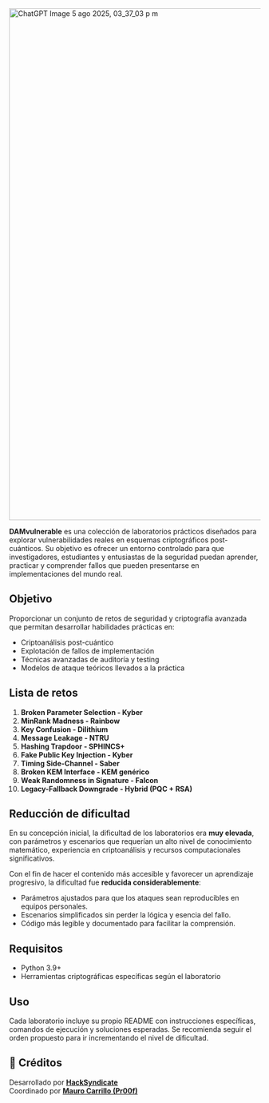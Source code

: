 
<img width="1536" height="1024" alt="ChatGPT Image 5 ago 2025, 03_37_03 p m" src="https://github.com/user-attachments/assets/a8525416-38f8-43c6-9bdb-850db81e845d" />

**DAMvulnerable** es una colección de laboratorios prácticos diseñados para explorar vulnerabilidades reales en esquemas criptográficos post-cuánticos. Su objetivo es ofrecer un entorno controlado para que investigadores, estudiantes y entusiastas de la seguridad puedan aprender, practicar y comprender fallos que pueden presentarse en implementaciones del mundo real.

## Objetivo

Proporcionar un conjunto de retos de seguridad y criptografía avanzada que permitan desarrollar habilidades prácticas en:

- Criptoanálisis post-cuántico
- Explotación de fallos de implementación
- Técnicas avanzadas de auditoría y testing
- Modelos de ataque teóricos llevados a la práctica

## Lista de retos

1. **Broken Parameter Selection - Kyber**  
2. **MinRank Madness - Rainbow**  
3. **Key Confusion - Dilithium**  
4. **Message Leakage - NTRU**  
5. **Hashing Trapdoor - SPHINCS+**  
6. **Fake Public Key Injection - Kyber**  
7. **Timing Side-Channel - Saber**  
8. **Broken KEM Interface - KEM genérico**  
9. **Weak Randomness in Signature - Falcon**  
10. **Legacy-Fallback Downgrade - Hybrid (PQC + RSA)**

## Reducción de dificultad

En su concepción inicial, la dificultad de los laboratorios era **muy elevada**, con parámetros y escenarios que requerían un alto nivel de conocimiento matemático, experiencia en criptoanálisis y recursos computacionales significativos.  

Con el fin de hacer el contenido más accesible y favorecer un aprendizaje progresivo, la dificultad fue **reducida considerablemente**:
- Parámetros ajustados para que los ataques sean reproducibles en equipos personales.
- Escenarios simplificados sin perder la lógica y esencia del fallo.
- Código más legible y documentado para facilitar la comprensión.

## Requisitos

- Python 3.9+  
- Herramientas criptográficas específicas según el laboratorio    

## Uso

Cada laboratorio incluye su propio README con instrucciones específicas, comandos de ejecución y soluciones esperadas. Se recomienda seguir el orden propuesto para ir incrementando el nivel de dificultad.

## 📜 Créditos

Desarrollado por [**HackSyndicate**](https://www.hacksyndicate.xyz)  
Coordinado por [**Mauro Carrillo (Pr00f)**](https://www.linkedin.com/in/mauro-carrillo-7a326a208)
